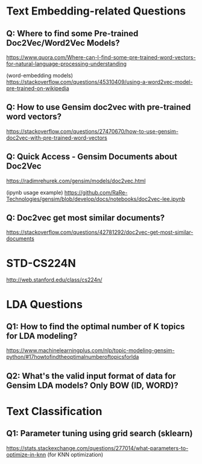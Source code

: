 # Text Embedding-related Questions

## Q: Where to find some Pre-trained Doc2Vec/Word2Vec Models? 

https://www.quora.com/Where-can-I-find-some-pre-trained-word-vectors-for-natural-language-processing-understanding

(word-embedding models) https://stackoverflow.com/questions/45310409/using-a-word2vec-model-pre-trained-on-wikipedia

## Q: How to use Gensim doc2vec with pre-trained word vectors?

https://stackoverflow.com/questions/27470670/how-to-use-gensim-doc2vec-with-pre-trained-word-vectors

## Q: Quick Access - Gensim Documents about Doc2Vec

https://radimrehurek.com/gensim/models/doc2vec.html

(ipynb usage example) https://github.com/RaRe-Technologies/gensim/blob/develop/docs/notebooks/doc2vec-lee.ipynb

## Q: Doc2vec get most similar documents?

https://stackoverflow.com/questions/42781292/doc2vec-get-most-similar-documents




# STD-CS224N

http://web.stanford.edu/class/cs224n/


# LDA Questions

## Q1: How to find the optimal number of K topics for LDA modeling?

https://www.machinelearningplus.com/nlp/topic-modeling-gensim-python/#17howtofindtheoptimalnumberoftopicsforlda

## Q2: What's the valid input format of data for Gensim LDA models? Only BOW (ID, WORD)?


# Text Classification

## Q1: Parameter tuning using grid search (sklearn)

https://stats.stackexchange.com/questions/277014/what-parameters-to-optimize-in-knn (for KNN optimization)


